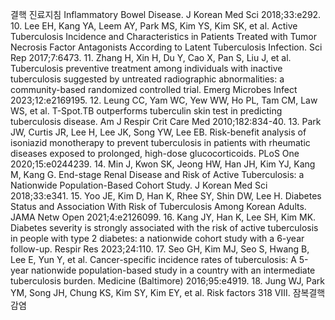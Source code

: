 결핵 진료지침
Inflammatory Bowel Disease. J Korean Med Sci 2018;33:e292.
10. Lee EH, Kang YA, Leem AY, Park MS, Kim YS, Kim SK, et al. Active Tuberculosis Incidence and Characteristics in Patients Treated with Tumor Necrosis Factor Antagonists According to Latent Tuberculosis Infection. Sci Rep 2017;7:6473.
11. Zhang H, Xin H, Du Y, Cao X, Pan S, Liu J, et al. Tuberculosis preventive treatment among individuals with inactive tuberculosis suggested by untreated radiographic abnormalities: a community-based randomized controlled trial. Emerg Microbes Infect 2023;12:e2169195.
12. Leung CC, Yam WC, Yew WW, Ho PL, Tam CM, Law WS, et al. T-Spot.TB outperforms tuberculin skin test in predicting tuberculosis disease. Am J Respir Crit Care Med 2010;182:834-40.
13. Park JW, Curtis JR, Lee H, Lee JK, Song YW, Lee EB. Risk-benefit analysis of isoniazid monotherapy to prevent tuberculosis in patients with rheumatic diseases exposed to prolonged, high-dose glucocorticoids. PLoS One 2020;15:e0244239.
14. Min J, Kwon SK, Jeong HW, Han JH, Kim YJ, Kang M, Kang G. End-stage Renal Disease and Risk of Active Tuberculosis: a Nationwide Population-Based Cohort Study. J Korean Med Sci 2018;33:e341.
15. Yoo JE, Kim D, Han K, Rhee SY, Shin DW, Lee H. Diabetes Status and Association With Risk of Tuberculosis Among Korean Adults. JAMA Netw Open 2021;4:e2126099.
16. Kang JY, Han K, Lee SH, Kim MK. Diabetes severity is strongly associated with the risk of active tuberculosis in people with type 2 diabetes: a nationwide cohort study with a 6-year follow-up. Respir Res 2023;24:110.
17. Seo GH, Kim MJ, Seo S, Hwang B, Lee E, Yun Y, et al. Cancer-specific incidence rates of tuberculosis: A 5-year nationwide population-based study in a country with an intermediate tuberculosis burden. Medicine (Baltimore) 2016;95:e4919.
18. Jung WJ, Park YM, Song JH, Chung KS, Kim SY, Kim EY, et al. Risk factors
<PAGE>318
Ⅷ. 잠복결핵감염